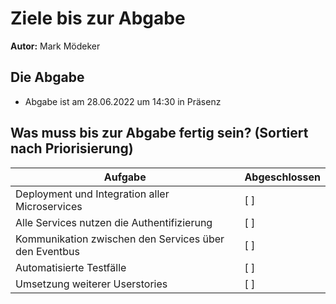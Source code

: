 # Ziele bis zur Abgabe

**Autor:** Mark Mödeker

## Die Abgabe
* Abgabe ist am 28.06.2022 um 14:30 in Präsenz

## Was muss bis zur Abgabe fertig sein? (Sortiert nach Priorisierung)
| Aufgabe | Abgeschlossen |
| - | - |
| Deployment und Integration aller Microservices | [ ] |
| Alle Services nutzen die Authentifizierung | [ ] |
| Kommunikation zwischen den Services über den Eventbus | [ ] |
| Automatisierte Testfälle | [ ] |
| Umsetzung weiterer Userstories | [ ] |
